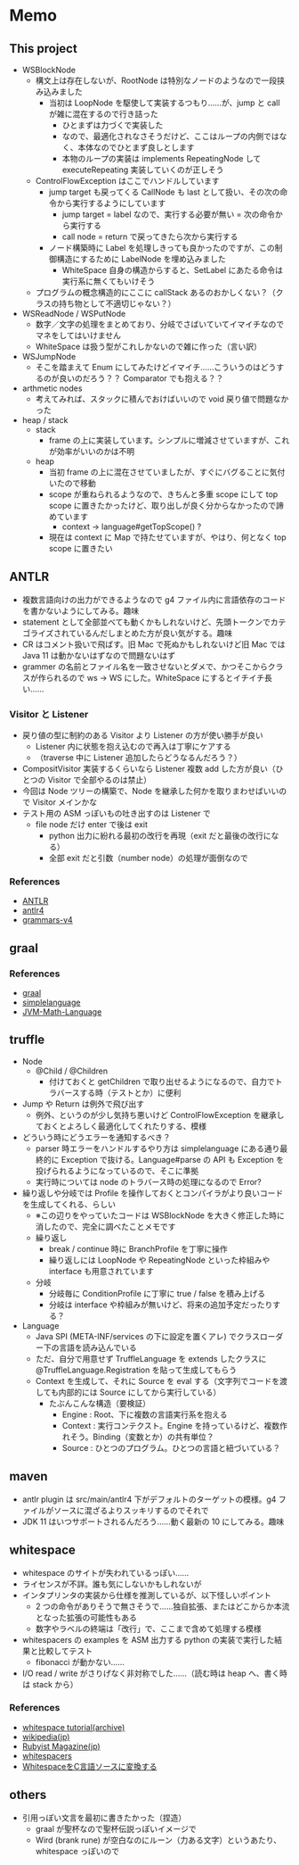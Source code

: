 # Memo
## This project
- WSBlockNode
  - 構文上は存在しないが、RootNode は特別なノードのようなので一段挟み込みました
    - 当初は LoopNode を駆使して実装するつもり……が、jump と call が雑に混在するので行き詰った
      - ひとまずは力づくで実装した
      - なので、最適化されなさそうだけど、ここはループの内側ではなく、本体なのでひとまず良しとします
      - 本物のループの実装は implements RepeatingNode して executeRepeating 実装していくのが正しそう
  - ControlFlowException はここでハンドルしています
    - jump target も戻ってくる CallNode も last として扱い、その次の命令から実行するようにしています
      - jump target = label なので、実行する必要が無い = 次の命令から実行する
      - call node = return で戻ってきたら次から実行する
    - ノード構築時に Label を処理しきっても良かったのですが、この制御構造にするために LabelNode を埋め込みました
      - WhiteSpace 自身の構造からすると、SetLabel にあたる命令は実行系に無くてもいけそう
  - プログラムの概念構造的にここに callStack あるのおかしくない？（クラスの持ち物として不適切じゃない？）
- WSReadNode / WSPutNode
  - 数字／文字の処理をまとめており、分岐でさばいていてイマイチなのでマネをしてはいけません
  - WhiteSpace は扱う型がこれしかないので雑に作った（言い訳）
- WSJumpNode
  - そこを踏まえて Enum にしてみたけどイマイチ……こういうのはどうするのが良いのだろう？？ Comparator でも抱える？？
- arthmetic nodes
  - 考えてみれば、スタックに積んでおけばいいので void 戻り値で問題なかった
- heap / stack
  - stack
    - frame の上に実装しています。シンプルに増減させていますが、これが効率がいいのかは不明
  - heap
    - 当初 frame の上に混在させていましたが、すぐにバグることに気付いたので移動
    - scope が重ねられるようなので、きちんと多重 scope にして top scope に置きたかったけど、取り出しが良く分からなかったので諦めています
      - context -> language#getTopScope() ?
    - 現在は context に Map で持たせていますが、やはり、何となく top scope に置きたい
## ANTLR
- 複数言語向けの出力ができるようなので g4 ファイル内に言語依存のコードを書かないようにしてみる。趣味
- statement として全部並べても動くかもしれないけど、先頭トークンでカテゴライズされているんだしまとめた方が良い気がする。趣味
- CR はコメント扱いで飛ばす。旧 Mac で死ぬかもしれないけど旧 Mac では Java 11 は動かないはずなので問題ないはず
- grammer の名前とファイル名を一致させないとダメで、かつそこからクラスが作られるので ws -> WS にした。WhiteSpace にするとイチイチ長い……
### Visitor と Listener
- 戻り値の型に制約のある Visitor より Listener の方が使い勝手が良い
  - Listener 内に状態を抱え込むので再入は丁寧にケアする
  - （traverse 中に Listener 追加したらどうなるんだろう？）
- CompositVisitor 実装するくらいなら Listener 複数 add した方が良い（ひとつの Visitor で全部やるのは禁止）
- 今回は Node ツリーの構築で、Node を継承した何かを取りまわせばいいので Visitor メインかな
- テスト用の ASM っぽいもの吐き出すのは Listener で
  - file node だけ enter で後は exit
    - python 出力に紛れる最初の改行を再現（exit だと最後の改行になる）
    - 全部 exit だと引数（number node）の処理が面倒なので
### References
- [ANTLR](https://www.antlr.org/)
- [antlr4](https://github.com/antlr/antlr4)
- [grammars-v4](https://github.com/antlr/grammars-v4)
## graal
### References
- [graal](https://github.com/oracle/graal)
- [simplelanguage](https://github.com/graalvm/simplelanguage)
- [JVM-Math-Language](https://github.com/jyukutyo/JVM-Math-Language)
## truffle
- Node
  - @Child / @Children
    - 付けておくと getChildren で取り出せるようになるので、自力でトラバースする時（テストとか）に便利
- Jump や Return は例外で飛び出す
  - 例外、というのが少し気持ち悪いけど ControlFlowException を継承しておくとよろしく最適化してくれたりする、模様
- どういう時にどうエラーを通知するべき？
  - parser 時エラーをハンドルするやり方は simplelanguage にある通り最終的に Exception で抜ける。Language#parse の API も Exception を投げられるようになっているので、そこに準拠
  - 実行時については node のトラバース時の処理になるので Error?
- 繰り返しや分岐では Profile を操作しておくとコンパイラがより良いコードを生成してくれる、らしい
  - ※この辺りをやっていたコードは WSBlockNode を大きく修正した時に消したので、完全に調べたことメモです
  - 繰り返し
    - break / continue 時に BranchProfile を丁寧に操作
    - 繰り返しには LoopNode や RepeatingNode といった枠組みや interface も用意されています
  - 分岐
    - 分岐毎に ConditionProfile に丁寧に true / false を積み上げる
    - 分岐は interface や枠組みが無いけど、将来の追加予定だったりする？
- Language
  - Java SPI (META-INF/services の下に設定を置くアレ) でクラスローダー下の言語を読み込んでいる
  - ただ、自分で用意せず TruffleLanguage を extends したクラスに @TruffleLanguage.Registration を貼って生成してもらう
  - Context を生成して、それに Source を eval する（文字列でコードを渡しても内部的には Source にしてから実行している）
    - たぶんこんな構造（要検証）
      - Engine : Root、下に複数の言語実行系を抱える
      - Context : 実行コンテクスト。Engine を持っているけど、複数作れそう。Binding（変数とか）の共有単位？
      - Source : ひとつのプログラム。ひとつの言語と紐づいている？
## maven
- antlr plugin は src/main/antlr4 下がデフォルトのターゲットの模様。g4 ファイルがソースに混ざるよりスッキリするのでそれで
- JDK 11 はいつサポートされるんだろう……動く最新の 10 にしてみる。趣味
## whitespace
- whitespace のサイトが失われているっぽい……
- ライセンスが不詳。誰も気にしないかもしれないが
- インタプリンタの実装から仕様を推測しているが、以下怪しいポイント
  - 2 つの命令がありそうで無さそうで……独自拡張、またはどこからか本流となった拡張の可能性もある
  - 数字やラベルの終端は「改行」で、ここまで含めて処理する模様
- whitespacers の examples を ASM 出力する python の実装で実行した結果と比較してテスト
  - fibonacci が動かない……
- I/O read / write がさりげなく非対称でした……（読む時は heap へ、書く時は stack から）
### References
- [whitespace tutorial(archive)](https://web.archive.org/web/20151108084710/http://compsoc.dur.ac.uk:80/whitespace/tutorial.html)
- [wikipedia(jp)](https://ja.wikipedia.org/wiki/Whitespace)
- [Rubyist Magazine(jp)](https://magazine.rubyist.net/articles/0022/0022-Legwork.html)
- [whitespacers](https://github.com/hostilefork/whitespacers/)
- [WhitespaceをC言語ソースに変換する](http://koturn.hatenablog.com/entry/2015/08/10/000000)
## others
- 引用っぽい文言を最初に書きたかった（捏造）
  - graal が聖杯なので聖杯伝説っぽいイメージで
  - Wird (brank rune) が空白なのにルーン（力ある文字）というあたり、whitespace っぽいので
